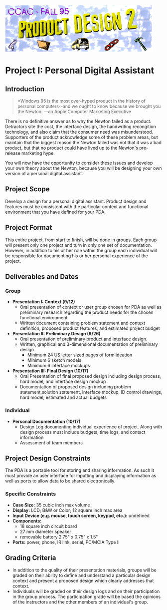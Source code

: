  ![header image](./images/all.gif)
 
# Project I: Personal Digital Assistant

## Introduction
> *Windows 95 is the most over-hyped product in the history of personal computers--and we ought to know because we brought you the Newton.
> —an Apple Computer Marketing Executive

There is no definitive answer as to why the Newton failed as a product. Detractors site the cost, the interface design, the handwriting recongition technology, and also claim that the consumer need was misunderstood. Supporters of the product acknowledge some of these problem areas, but maintain that the biggest reason the Newton failed was not that it was a bad product, but that no product could have lived up to the Newton's pre-release marketing hype. 

You will now have the opportunity to consider these issues and develop your own theory about the Newton, because you will be designing your own version of a personal digital assistant.

## Project Scope
Develop a design for a personal digital assistant. Product design and features must be consistent with the particular context and functional environment that you have defined for your PDA.


## Project Format
This entire project, from start to finish, will be done in groups. Each group will present only one project and turn in only one set of documentation. However, in addition to his or her role within the group each individual will be responsible for documenting his or her personal experience of the project.

## Deliverables and Dates
### Group
* **Presentation I: Context (9/12)**
   * Oral presentation of context or user group chosen for PDA as well as preliminary research regarding the product needs for the chosen functional environment
   * Written document containing problem statement and context definition, proposed product features, and estimated project budget
* **Presentation II: Preliminary Design (9/26)**
   * Oral presentation of preliminary product and interface design.
   * Written, graphical and 3-dimensional documentation of preliminary design
      * Minimum 24 US letter sized pages of form ideation
      * Minimum 6 sketch models
      * Minimum 6 interface mockups
* **Presentation III: Final Design (10/17)**
   * Oral Presentation of final proposed design including design process, hard model, and interface design mockup
   * Documentation of proposed design including problem statement,solution statement, interface mockup, ID control drawings, hard model, estimated and actual budgets

### Individual
* **Personal Documentation (10/17)**
  * Design Log documenting individual experience of project. Along with design process must include budgets, time logs, and contact information
  * Assessment of team members

## Project Design Constraints
The PDA is a portable tool for storing and sharing information. As such it must provide an user interface for inputting and displaying information as well as ports to allow data to be shared electronically.

### Specific Constraints
   * **Case Size:** 35 cubic inch max volume
   * **Display:** LCD; B&W or Color; 12 square inch max area
   * **Input Device (e.g. mouse, touch screen, keypad, etc.):** undefined
   * **Components:**
      * 18 square inch circuit board
      * 27 mm diameter speaker
      * removable battery 2.75" x 0.75" x 1.5"
   * **Ports:** power, phone, IR link, serial, PC/MCIA Type II

## Grading Criteria
   * In addition to the quality of their presentation materials, groups will be graded on their ability to define and understand a particular design context and present a proposed design which clearly addresses that context.
   * Individuals will be graded on their design logs and on their participation in the group process. The participation grade will be based the opinions of the instructors and the other members of an individual's group.